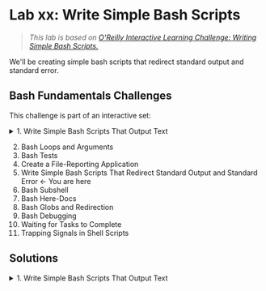 
# Lab xx: Write Simple Bash Scripts 

> *This lab is based on [O'Reilly Interactive Learning Challenge: Writing Simple Bash Scripts.](https://www.oreilly.com/online-learning/intro-interactive-learning.html)*

We'll be creating simple bash scripts that redirect standard output and standard error.

## Bash Fundamentals Challenges
This challenge is part of an interactive set:

<details><summary> 1. Write Simple Bash Scripts That Output Text </summary>

### 1. Write Simple Bash Scripts That Output Text

- Write a script called name.sh that outputs your user ID to the terminal. The file should be placed in the /root folder, and should be executable.

- Write a script called name2.sh in the /root folder that:
    * Creates a folder called name in the /root/ folder
    * Creates an executable script called name.sh in the folder /root/name that outputs your name to the terminal
    * Runs the /root/name/name.sh script
    * Returns to the original folder, and deletes the name folder and all its contents

</details>

2. Bash Loops and Arguments
3. Bash Tests
4. Create a File-Reporting Application
5. Write Simple Bash Scripts That Redirect Standard Output and Standard Error ← You are here
6. Bash Subshell
7. Bash Here-Docs
8. Bash Globs and Redirection
9. Bash Debugging
10. Waiting for Tasks to Complete
11. Trapping Signals in Shell Scripts

## Solutions

<details><summary> 1. Write Simple Bash Scripts That Output Text </summary>

### 1. Write Simple Bash Scripts That Output Text

- Write a script called name.sh that outputs your user ID to the terminal. The file should be placed in the /root folder, and should be executable.

    ```bash
    $ touch ~/name.sh
    $ chmod 700 ~/name.sh 
    ```
    ```bash
    $  vim ~/name.sh

    #!/bin/bash
    echo $USER
    ```
    ```bash 
    ./name.sh
    ```

- Write a script called name2.sh in the /root folder that:
    * Creates a folder called name in the /root/ folder
    * Creates an executable script called name.sh in the folder /root/name that outputs your name to the terminal
    * Runs the /root/name/name.sh script
    * Returns to the original folder, and deletes the name folder and all its contents

    ```bash
    $ touch ~/name2.sh
    $ chmod 700 ~/name2.sh 
    ```
    ```bash
    $  vim ~/name.sh

        #!/bin/bash

        mkdir /root/name
        touch /root/name/name.sh
        chmod 700 /root/name/name.sh

        echo '
        #!/bin/bash 
        echo $USER' > /root/name/name.sh

        /bin/bash /root/name/name.sh
        rm -rf name
    ```
    ```bash 
    ./name2.sh
    ```

</details>

